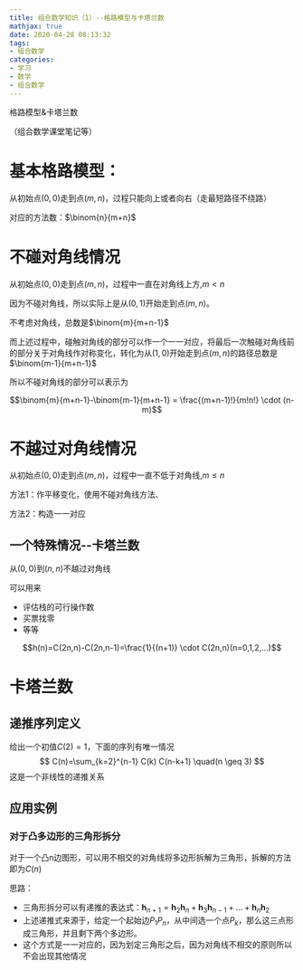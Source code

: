 ```yaml
---
title: 组合数学知识（1）--格路模型与卡塔兰数
mathjax: true
date: 2020-04-28 08:13:32
tags:
- 组合数学
categories:
- 学习
- 数学
- 组合数学
---
```


格路模型&卡塔兰数

（组合数学课堂笔记等）

<!--more-->



# 基本格路模型：

从初始点$(0,0)$走到点$(m,n)$，过程只能向上或者向右（走最短路径不绕路）

对应的方法数：$\binom{n}{m+n}$



# 不碰对角线情况

从初始点$(0,0)$走到点$(m,n)$，过程中一直在对角线上方,$m<n$

因为不碰对角线，所以实际上是从$(0,1)$开始走到点$(m,n)$。

不考虑对角线，总数是$\binom{m}{m+n-1}$

而上述过程中，碰触对角线的部分可以作一个一一对应，将最后一次触碰对角线前的部分关于对角线作对称变化，转化为从$(1,0)$开始走到点$(m,n)$的路径总数是$\binom{m-1}{m+n-1}$

所以不碰对角线的部分可以表示为

$$\binom{m}{m+n-1}-\binom{m-1}{m+n-1} = \frac{(m+n-1)!}{m!n!} \cdot (n-m)$$



# 不越过对角线情况

从初始点$(0,0)$走到点$(m,n)$，过程中一直不低于对角线,$m\leq n$

方法1：作平移变化，使用不碰对角线方法、

方法2：构造一一对应



## 一个特殊情况--卡塔兰数

从$(0,0)$到$(n,n)$不越过对角线

可以用来

* 评估栈的可行操作数
* 买票找零
* 等等

$$h(n)=C(2n,n)-C(2n,n-1)=\frac{1}{(n+1)} \cdot C(2n,n)(n=0,1,2,...)$$



# 卡塔兰数

## 递推序列定义

给出一个初值$C(2)=1$，下面的序列有唯一情况
$$
C(n)=\sum_{k=2}^{n-1} C(k) C(n-k+1) \quad(n \geq 3)
$$
这是一个非线性的递推关系



## 应用实例



### 对于凸多边形的三角形拆分

对于一个凸n边图形，可以用不相交的对角线将多边形拆解为三角形，拆解的方法即为$C(n)$

思路：

* 三角形拆分可以有递推的表达式：$\mathbf{h}_{n+1}=\mathbf{h}_{2} \mathbf{h}_{n}+\mathbf{h}_{3} \mathbf{h}_{n-1}+\ldots+\mathbf{h}_{n} \mathbf{h}_{2}$
* 上述递推式来源于，给定一个起始边$P_1P_n$，从中间选一个点$P_k$，那么这三点形成三角形，并且剩下两个多边形。
* 这个方式是一一对应的，因为划定三角形之后，因为对角线不相交的原则所以不会出现其他情况







